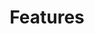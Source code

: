 ---
title: "Features"
excerpt: I am occasionally featured in the media!
layout: collection
header:
  overlay_image: aspens.png
  overlay_filter: 0.3

permalink: /features/
collection: features
entries_layout: grid
classes: wide
author_profile: true
---